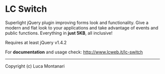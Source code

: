 LC Switch
==============

Superlight jQuery plugin improving forms look and functionality. 
Give a modern and flat look to your applications and take advantage of events and public functions. Everything in **just 5KB**, all inclusive!

Requires at least jQuery v1.4.2

For **documentation** and usage check:
http://www.lcweb.it/lc-switch



* * *

Copyright (c) Luca Montanari 
